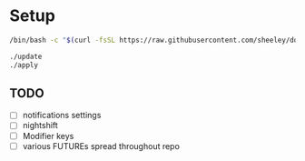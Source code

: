 # Setup

```sh
/bin/bash -c "$(curl -fsSL https://raw.githubusercontent.com/sheeley/dotfiles/main/initial_setup.sh)"
```

```sh
./update
./apply
```

## TODO

- [ ] notifications settings
- [ ] nightshift
- [ ] Modifier keys
- [ ] various FUTUREs spread throughout repo
